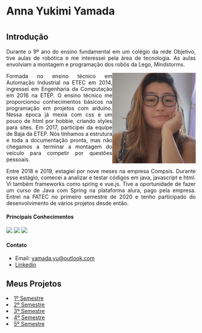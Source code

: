<h1>Anna Yukimi Yamada<h1>

## Introdução
 
<p align="justify">Durante o 9º ano do ensino fundamental em um colégio da rede Objetivo, tive aulas de robótica e me interessei pela área de tecnologia. As aulas envolviam a montagem e programação dos robôs da Lego, Mindstorms.</p>

<img align="right" src="https://github.com/YamadaYuu/Portifolio/blob/main/Images/Anna.png"  height="240px">
<p align="justify">Formada no ensino técnico em Automação Industrial na ETEC em 2014, ingressei em Engenharia da Computação em 2016 na ETEP. O ensino técnico me proporcionou conhecimentos básicos na programação em projetos com arduíno. Nessa época já mexia com css e um pouco de html por hobbie, criando styles para sites. Em 2017, participei da equipe de Baja da ETEP. Nós tínhamos a estrutura e toda a documentação pronta, mas não chegamos a terminar a montagem do veículo para competir por questões pessoais.</p>

<p align="justify">Entre 2018 e 2019, estagiei por nove meses na empresa Compsis. Durante esse estágio, comecei a analizar e testar códigos em java, javascript e html. Vi também frameworks como spring e vue.js. Tive a oportunidade de fazer um curso de Java com Spring na plataforma alura, pago pela empresa.  Entrei na FATEC no primeiro semestre de 2020 e tenho participado do desenvolvimento de vários projetos desde então.</p>

#### Principais Conhecimentos
<p><img src="https://img.shields.io/badge/3_anos-Java-2fe">
 <img src="https://img.shields.io/badge/3%20anos-HTML-2fe">
 <img src="https://img.shields.io/badge/6%20anos-CSS-2fe"></p>
 
#### Contato
- Email: yamada.yu@outlook.com
- <a href="https://www.linkedin.com/in/anna-yukimi-yamada-6ba23b149/">Linkedin</a>

## Meus Projetos
 
<li><a href="https://github.com/YamadaYuu/Portifolio/blob/main/Projetos/1%C2%BA%20Semestre.md">1º Semestre</a></li>
<li><a href="https://github.com/YamadaYuu/Portifolio/blob/main/Projetos/2%C2%BA%20Semestre.md">2º Semestre</a></li>
<li><a href="https://github.com/YamadaYuu/Portifolio/blob/main/Projetos/3%C2%BA%20Semestre.md">3º Semestre</a></li>
<li><a href="https://github.com/YamadaYuu/Portifolio/blob/main/Projetos/4%C2%BA%20Semestre.md">4º Semestre</a></li>
<li><a href="https://github.com/YamadaYuu/Portifolio/blob/main/Projetos/5%C2%BA%20Semestre.md">5º Semestre</a></li>

